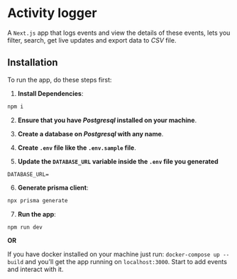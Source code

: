 # Activity logger

A `Next.js` app that logs events and view the details of these events, lets you filter, search, get live updates and export data to *CSV* file.

## Installation

To run the app, do these steps first:

1. **Install Dependencies**:

```sh
npm i
```

2. **Ensure that you have *Postgresql* installed on your machine**.

3. **Create a database on *Postgresql* with any name**.

4. **Create `.env` file like the `.env.sample` file**.

5. **Update the `DATABASE_URL` variable inside the `.env` file you generated**

```
DATABASE_URL=
```

6. **Generate prisma client**:

```sh
npx prisma generate
```

7. **Run the app**:

```sh
npm run dev
```

**OR**

If you have docker installed on your machine just run: `docker-compose up --build` and you'll get the app running on `localhost:3000`. Start to add events and interact with it.
